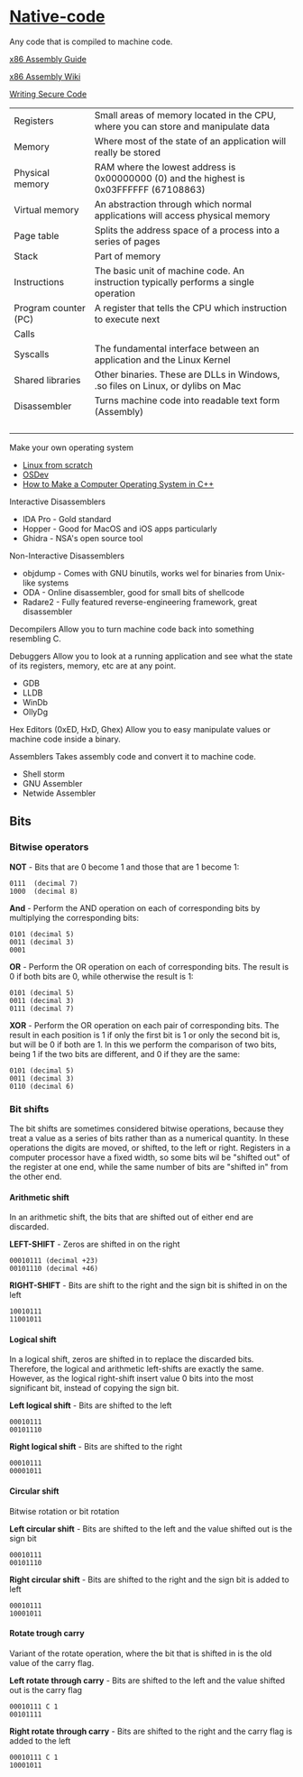 # [Native-code](https://www.hacker101.com/sessions/native_code_crash_course)
Any code that is compiled to machine code.

[x86 Assembly Guide](https://www.cs.virginia.edu/~evans/cs216/guides/x86.html)

[x86 Assembly Wiki](https://en.wikibooks.org/wiki/X86_Assembly)

[Writing Secure Code](https://www.cprogramming.com/tutorial/secure.html)


|||
|---|---|
|Registers|Small areas of memory located in the CPU, where you can store and manipulate data|
|Memory|Where most of the state of an application will really be stored|
|Physical memory|RAM where the lowest address is 0x00000000 (0) and the highest is 0x03FFFFFF (67108863)|
|Virtual memory|An abstraction through which normal applications will access physical memory|
|Page table|Splits the address space of a process into a series of pages|
|Stack|Part of memory|
|Instructions|The basic unit of machine code. An instruction typically performs a single operation|
|Program counter (PC)|A register that tells the CPU which instruction to execute next|
|Calls||
|Syscalls|The fundamental interface between an application and the Linux Kernel|
|Shared libraries|Other binaries. These are DLLs in Windows, .so files on Linux, or dylibs on Mac|
|Disassembler|Turns machine code into readable text form (Assembly)|
|||
|||
|||
|||

Make your own operating system
* [Linux from scratch](http://www.linuxfromscratch.org/)
* [OSDev](https://wiki.osdev.org/Main_Page)
* [How to Make a Computer Operating System in C++](https://github.com/SamyPesse/How-to-Make-a-Computer-Operating-System)

Interactive Disassemblers
* IDA Pro - Gold standard
* Hopper - Good for MacOS and iOS apps particularly
* Ghidra - NSA's open source tool

Non-Interactive Disassemblers
* objdump - Comes with GNU binutils, works wel for binaries from Unix-like systems
* ODA - Online disassembler, good for small bits of shellcode
* Radare2 - Fully featured reverse-engineering framework, great disassembler

Decompilers
Allow you to turn machine code back into something resembling C.

Debuggers
Allow you to look at a running application and see what the state of its registers, memory, etc are at any point.

* GDB
* LLDB
* WinDb
* OllyDg

Hex Editors (0xED, HxD, Ghex)
Allow you to easy manipulate values or machine code inside a binary.

Assemblers 
Takes assembly code and convert it to machine code.
* Shell storm
* GNU Assembler 
* Netwide Assembler

## Bits

### Bitwise operators

**NOT** - Bits that are 0 become 1 and those that are 1 become 1:
```
0111  (decimal 7)
1000  (decimal 8)
```

**And** - Perform the AND operation on each of corresponding bits by multiplying the corresponding bits:
```
0101 (decimal 5)
0011 (decimal 3)
0001
```

**OR** - Perform the OR operation on each of corresponding bits. The result is 0 if both bits are 0, while otherwise the result is 1:
```
0101 (decimal 5)
0011 (decimal 3)
0111 (decimal 7)
```

**XOR** - Perform the OR operation on each pair of corresponding bits. The result in each position is 1 if only the first bit is 1 or only the second bit is, but will be 0 if both are 1. In this we perform the comparison of two bits, being 1 if the two bits are different, and 0 if they are the same:
```
0101 (decimal 5)
0011 (decimal 3)
0110 (decimal 6)
```

### Bit shifts
The bit shifts are sometimes considered bitwise operations, because they treat a value as a series of bits rather than as a numerical quantity. In these operations the digits are moved, or shifted, to the left or right. Registers in a computer processor have a fixed width, so some bits wil be "shifted out" of the register at one end, while the same number of bits are "shifted in" from the other end.

#### Arithmetic shift
In an arithmetic shift, the bits that are shifted out of either end are discarded.

**LEFT-SHIFT** - Zeros are shifted in on the right
```
00010111 (decimal +23)
00101110 (decimal +46)
```

**RIGHT-SHIFT** - Bits are shift to the right and the sign bit is shifted in on the left
``` 
10010111
11001011
```

#### Logical shift
In a logical shift, zeros are shifted in to replace the discarded bits. Therefore, the logical and arithmetic left-shifts are exactly the same. However, as the logical right-shift insert value 0 bits into the most significant bit, instead of copying the sign bit.

**Left logical shift** - Bits are shifted to the left 
```
00010111
00101110
```

**Right logical shift** - Bits are shifted to the right 
``` 
00010111
00001011
```

#### Circular shift
Bitwise rotation or bit rotation

**Left circular shift** -  Bits are shifted to the left and the value shifted out is the sign bit
``` 
00010111
00101110
```

**Right circular shift** - Bits are shifted to the right and the sign bit is added to left
``` 
00010111
10001011
```

#### Rotate trough carry
Variant of the rotate operation, where the bit that is shifted in is the old value of the carry flag.

**Left rotate through carry** - Bits are shifted to the left and the value shifted out is the carry flag
```
00010111 C 1
00101111
```

**Right rotate through carry** - Bits are shifted to the right and the carry flag is added to the left 
``` 
00010111 C 1
10001011
```
